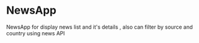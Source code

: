 # NewsApp
NewsApp for display news list and it's details , also can filter by source and country using news API 
